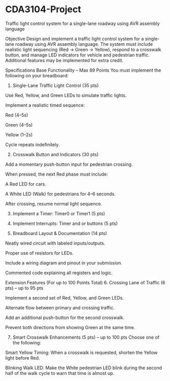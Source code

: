 # CDA3104-Project
Traffic light control system for a single-lane roadway using AVR assembly language

Objective
Design and implement a traffic light control system for a single-lane roadway using AVR assembly language. The system must include realistic light sequencing (Red → Green → Yellow), respond to a crosswalk button, and manage LED indicators for vehicle and pedestrian traffic. Additional features may be implemented for extra credit.

Specifications
Base Functionality – Max 89 Points
You must implement the following on your breadboard:

1. Single-Lane Traffic Light Control (35 pts)

Use Red, Yellow, and Green LEDs to simulate traffic lights.

Implement a realistic timed sequence:

Red (4–5s)

Green (4–5s)

Yellow (1–2s)

Cycle repeats indefinitely.

2. Crosswalk Button and Indicators (30 pts)

Add a momentary push-button input for pedestrian crossing.

When pressed, the next Red phase must include:

A Red LED for cars.

A White LED (Walk) for pedestrians for 4–6 seconds.

After crossing, resume normal light sequence.

3. Implement a Timer: Timer0 or Timer1 (5 pts)

4. Implement Interrupts: Timer and or buttons (5 pts)

5. Breadboard Layout & Documentation (14 pts)

Neatly wired circuit with labeled inputs/outputs.

Proper use of resistors for LEDs.

Include a wiring diagram and pinout in your submission.

Commented code explaining all registers and logic.

Extension Features (For up to 100 Points Total)
6. Crossing Lane of Traffic (6 pts) – up to 95 pts

Implement a second set of Red, Yellow, and Green LEDs.

Alternate flow between primary and crossing traffic.

Add an additional push-button for the second crosswalk.

Prevent both directions from showing Green at the same time.

7. Smart Crosswalk Enhancements (5 pts) – up to 100 pts Choose one of the following:

Smart Yellow Timing: When a crosswalk is requested, shorten the Yellow light before Red.

Blinking Walk LED: Make the White pedestrian LED blink during the second half of the walk cycle to warn that time is almost up.
